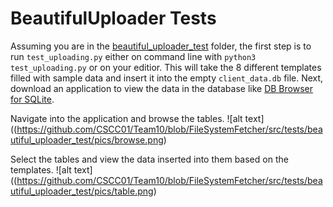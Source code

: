 # BeautifulUploader Tests

Assuming you are in the [beautiful_uploader_test](.) folder, the first step is to run `test_uploading.py` either on command line with `python3 test_uploading.py` or on your editior. This will take the 8 different templates filled with sample data and insert it into the empty `client_data.db` file. Next, download an application to view the data in the database like [DB Browser for SQLite](https://sqlitebrowser.org/).

Navigate into the application and browse the tables.
![alt text]((https://github.com/CSCC01/Team10/blob/FileSystemFetcher/src/tests/beautiful_uploader_test/pics/browse.png)

Select the tables and view the data inserted into them based on the templates.
![alt text]((https://github.com/CSCC01/Team10/blob/FileSystemFetcher/src/tests/beautiful_uploader_test/pics/table.png)
